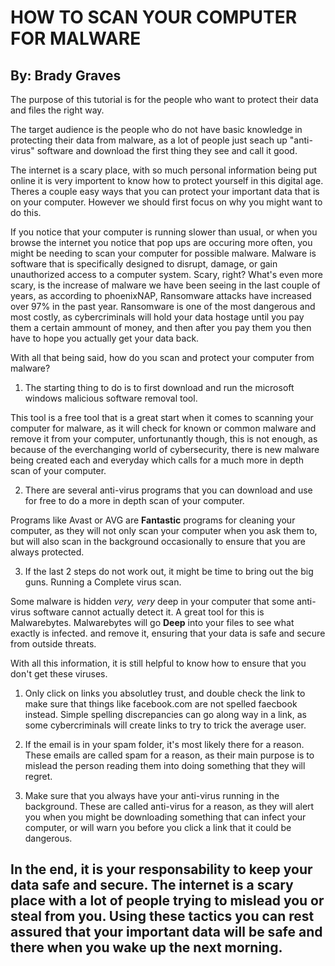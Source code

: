 # HOW TO SCAN YOUR COMPUTER FOR MALWARE
## By: Brady Graves
The purpose of this tutorial is for the people who want to protect their data and files the right way. 

The target audience is the people who do not have basic knowledge in protecting their data from malware, as a lot of people just seach up "anti-virus" software and download the first thing they see and call it good. 

 
 The internet is a scary place, with so much personal information being put online it is very importent to know how to protect yourself in this digital age. 
 Theres a couple easy ways that you can protect your important data that is on your computer. However we should first focus on why you might want to do this.
 
 If you notice that your computer is running slower than usual, or when you browse the internet you notice that pop ups are occuring more often, you might be needing to scan your computer for possible malware. 
Malware is software that is specifically designed to disrupt, damage, or gain unauthorized access to a computer system. Scary, right?
What's even more scary, is the increase of malware we have been seeing in the last couple of years, as according to phoenixNAP, Ransomware attacks have increased over 97% in the past year.
Ransomware is one of the most dangerous and most costly, as cybercriminals will hold your data hostage until you pay them a certain ammount of money, and then after you pay them you then have to hope you actually get your data back. 

With all that being said, how do you scan and protect your computer from malware?

1. The starting thing to do is to first download and run the microsoft windows malicious software removal tool. 

This tool is a free tool that is a great start when it comes to scanning your computer for malware, as it will check for known or common malware and remove it from your computer, 
unfortunantly though, this is not enough, as because of the everchanging world of cybersecurity, there is new malware being created each and everyday which calls for a much more in depth scan of your computer. 

2. There are several anti-virus programs that you can download and use for free to do a more in depth scan of your computer. 

Programs like Avast or AVG are **Fantastic** programs for cleaning your computer, as they will not only scan your computer when you ask them to, but will also scan in the background occasionally to ensure that you are always protected. 

3. If the last 2 steps do not work out, it might be time to bring out the big guns. Running a Complete virus scan. 

Some malware is hidden *very, very* deep in your computer that some anti-virus software cannot actually detect it. A great tool for this is Malwarebytes. Malwarebytes will go **Deep** into your files to see what exactly is infected. 
and remove it, ensuring that your data is safe and secure from outside threats. 


With all this information, it is still helpful to know how to ensure that you don't get these viruses.

1. Only click on links you absolutley trust, and double check the link to make sure that things like facebook.com are not spelled faecbook instead. Simple spelling discrepancies can go along way in a link, as some cybercriminals will create links to try to trick the average user. 

2. If the email is in your spam folder, it's most likely there for a reason. These emails are called spam for a reason, as their main purpose is to mislead the person reading them into doing something that they will regret. 

3. Make sure that you always have your anti-virus running in the background. These are called anti-virus for a reason, as they will alert you when you might be downloading something that can infect your computer, or will warn you before you click a link that it could be dangerous. 


## In the end, it is your responsability to keep your data safe and secure. The internet is a scary place with a lot of people trying to mislead you or steal from you. Using these tactics you can rest assured that your important data will be safe and there when you wake up the next morning. 
